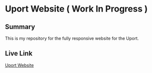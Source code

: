 # Uport Website ( Work In Progress )

## Summary

This is my repository for the fully responsive website for the Uport.

## Live Link

[Uport Website](http://uport.net/)
